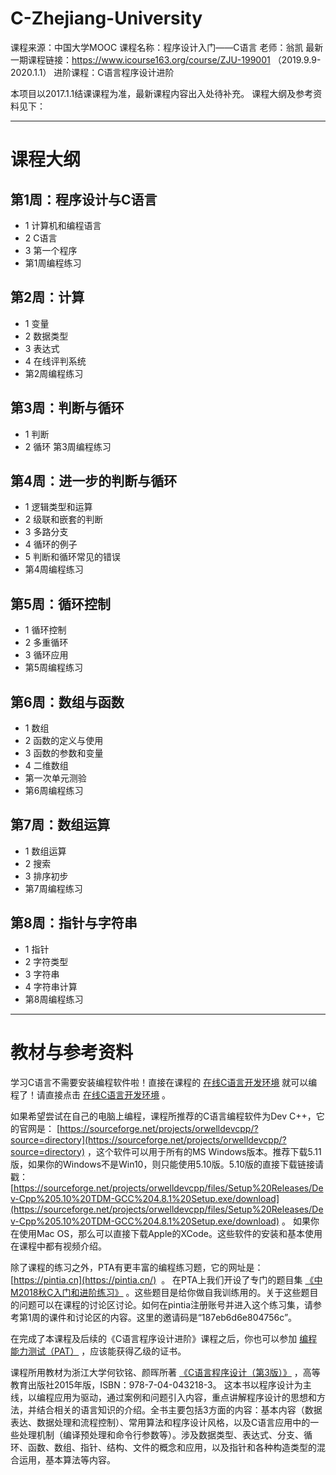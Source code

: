 # C-Zhejiang-University
课程来源：中国大学MOOC
课程名称：程序设计入门——C语言
老师：翁凯
最新一期课程链接：https://www.icourse163.org/course/ZJU-199001 （2019.9.9-2020.1.1）
进阶课程：C语言程序设计进阶

本项目以2017.1.1结课课程为准，最新课程内容出入处待补充。
课程大纲及参考资料见下：
- - - -
# 课程大纲
## 第1周：程序设计与C语言
* 1 计算机和编程语言
* 2 C语言
* 3 第一个程序
* 第1周编程练习
## 第2周：计算
* 1 变量
* 2 数据类型
* 3 表达式
* 4 在线评判系统
* 第2周编程练习
## 第3周：判断与循环
* 1 判断
* 2 循环
第3周编程练习
## 第4周：进一步的判断与循环
* 1 逻辑类型和运算
* 2 级联和嵌套的判断
* 3 多路分支
* 4 循环的例子
* 5 判断和循环常见的错误
* 第4周编程练习
## 第5周：循环控制
* 1 循环控制
* 2 多重循环
* 3 循环应用
* 第5周编程练习
## 第6周：数组与函数
* 1 数组
* 2 函数的定义与使用
* 3 函数的参数和变量
* 4 二维数组
* 第一次单元测验
* 第6周编程练习
## 第7周：数组运算
* 1 数组运算
* 2 搜索
* 3 排序初步
* 第7周编程练习
## 第8周：指针与字符串
* 1 指针
* 2 字符类型
* 3 字符串
* 4 字符串计算
* 第8周编程练习

- - - -
# 教材与参考资料
学习C语言不需要安装编程软件啦！直接在课程的 [在线C语言开发环境](https://clin.icourse163.org/) 就可以编程了！请直接点击 [在线C语言开发环境](https://clin.icourse163.org/) 。

如果希望尝试在自己的电脑上编程，课程所推荐的C语言编程软件为Dev C++，它的官网是： [https://sourceforge.net/projects/orwelldevcpp/?source=directory](https://sourceforge.net/projects/orwelldevcpp/?source=directory) ，这个软件可以用于所有的MS Windows版本。推荐下载5.11版，如果你的Windows不是Win10，则只能使用5.10版。5.10版的直接下载链接请戳： [https://sourceforge.net/projects/orwelldevcpp/files/Setup%20Releases/Dev-Cpp%205.10%20TDM-GCC%204.8.1%20Setup.exe/download](https://sourceforge.net/projects/orwelldevcpp/files/Setup%20Releases/Dev-Cpp%205.10%20TDM-GCC%204.8.1%20Setup.exe/download) 。
如果你在使用Mac OS，那么可以直接下载Apple的XCode。这些软件的安装和基本使用在课程中都有视频介绍。

除了课程的练习之外，PTA有更丰富的编程练习题，它的网址是： [https://pintia.cn](https://pintia.cn/)  。
在PTA上我们开设了专门的题目集 [《中M2018秋C入门和进阶练习》](https://pintia.cn/problem-sets/1105103403392946176/problems) 。这些题目是给你做自我训练用的。关于这些题目的问题可以在课程的讨论区讨论。如何在pintia注册账号并进入这个练习集，请参考第1周的课件和讨论区的内容。这里的邀请码是“187eb6d6e804756c”。

在完成了本课程及后续的《C语言程序设计进阶》课程之后，你也可以参加 [编程能力测试（PAT）](https://www.patest.cn/) ，应该能获得乙级的证书。

课程所用教材为浙江大学何钦铭、颜晖所著 [《C语言程序设计（第3版）》](https://detail.tmall.com/item.htm?spm=a220m.1000862.1000725.1.EAdHGP&id=522555242559&is_b=1&cat_id=2&q=%BA%CE%C7%D5%C3%FA&rn=d104b2ad24867586c44f0d7a3b2dbbdf) ，高等教育出版社2015年版，ISBN：978-7-04-043218-3。
这本书以程序设计为主线，以编程应用为驱动，通过案例和问题引入内容，重点讲解程序设计的思想和方法，并结合相关的语言知识的介绍。全书主要包括3方面的内容：基本内容（数据表达、数据处理和流程控制）、常用算法和程序设计风格，以及C语言应用中的一些处理机制（编译预处理和命令行参数等）。涉及数据类型、表达式、分支、循环、函数、数组、指针、结构、文件的概念和应用，以及指针和各种构造类型的混合运用，基本算法等内容。
